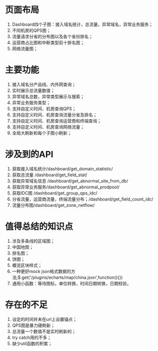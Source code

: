 # 页面布局
1. Dashboard四个子图：接入域名统计，总流量，异常域名，异常业务服务；
2. 不同机房的QPS图；
3. 流量请求分省的分布图以及各个省份排名；
4. 运营商占比图和中断类型前十排名图；
5. 网络流量图；

# 主要功能
1. 接入域名分产品线、内外网查询；
2. 实时展示总流量数值；
3. 异常域名总数，异常类型展示与搜索；
4. 异常业务服务类型；
5. 支持自定义时间、机房查询QPS；
6. 支持自定义时间、机房查询流量分省及排名；
7. 支持自定义时间、机房查询运营商和终端查询；
8. 支持自定义时间、机房查询网络流量；
9. 全局大刷新和每个子图小刷新；

# 涉及到的API
1. 获取接入域名统计/dashboard/get_domain_statistic/
2. 获取总流量 /dashboard/get_field_stat/  
3. 获取异常域名信息 /dashboard/get_abnormal_site_from_db/
4. 获取异常业务服务/dashboard/get_abnormal_prodpool/
5. 获取IDC图 /dashboard/get_group_qps_idc/
6. 分省流量，运营商流量，终端流量分布；/dashboard/get_field_count_idc/
7. 流量分布图/dashboard/get_zone_netflow/

# 值得总结的知识点
1. 涉及多条线的区域图；
2. 中国地图；
3. 排名图；
4. 饼图；
5. 概览区块样式；
6. 一种更好mock json格式数据的方法;$.get('/plugins/echarts/map/china.json',function(){})
7. 通用小函数：等待图标，单位转换，时间日期转换，日期校验，

# 存在的不足
1. 设定的时间并未在url上设置锚点；
2. QPS图是暴力硬刷新；
3. 总流量一个数值不是实时刷新的；
4. try catch用的不多；
5. 缺少util函数的积累；